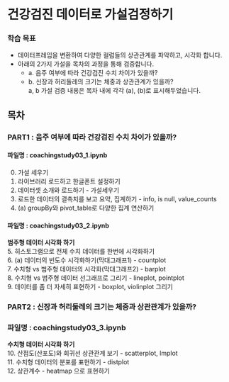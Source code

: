 # 건강검진 데이터로 가설검정하기

### 학습 목표
- 데이터프레임을 변환하여 다양한 컬럼들의 상관관계를 파악하고, 시각화 합니다.
- 아래의 2가지 가설을 목차의 과정을 통해 검증합니다.   
  - a. 음주 여부에 따라 건강검진 수치 차이가 있을까?
  - b. 신장과 허리둘레의 크기는 체중과 상관관계가 있을까?  
a, b 가설 검증 내용은 목차 내에 각각 (a), (b)로 표시해두었습니다.


## 목차
### PART1 : 음주 여부에 따라 건강검진 수치 차이가 있을까?
#### 파일명 : coachingstudy03_1.ipynb
0. 가설 세우기
1. 라이브러리 로드하고 한글폰트 설정하기
2. 데이터셋 소개와 로드하기 - 가설세우기
3. 로드한 데이터의 결측치를 보고 요약, 집계하기 - info, is null, value_counts
4. (a) groupBy와 pivot_table로 다양한 집계 연산하기 
  
#### 파일명 : coachingstudy03_2.ipynb
**범주형 데이터 시각화 하기**    
5. 히스토그램으로 전체 수치 데이터를 한번에 시각화하기  
6. (a) 데이터의 빈도수 시각화하기(막대그래프1) - countplot  
7. 수치형 vs 범주형 데이터의 시각화(막대그래프2) - barplot  
8. 수치형 vs 범주형 데이터 선그래프로 그리기 - lineplot, pointplot  
9. 데이터를 좀 더 자세히 표현하기 - boxplot, violinplot 그리기  

### PART2 : 신장과 허리둘레의 크기는 체중과 상관관계가 있을까?
### 파일명 : coachingstudy03_3.ipynb  
**수치형 데이터 시각화 하기**    
10. 산점도(산포도)와 회귀선 상관관계 보기 - scatterplot, lmplot  
11. 수치형 데이터의 분포를 표현하기 - distplot  
12. 상관계수 - heatmap 으로 표현하기
